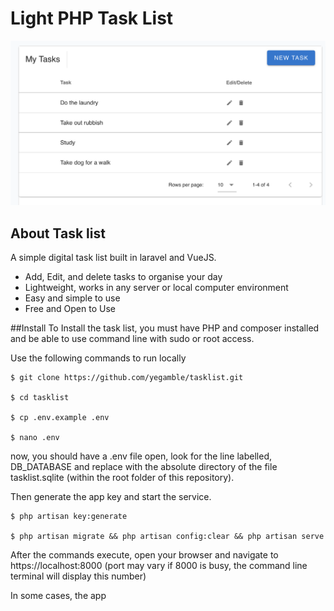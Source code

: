 <h1>Light PHP Task List</h1>

<img src="simple-task-list.png"></img>

## About Task list

A simple digital task list built in laravel and VueJS.

- Add, Edit, and delete tasks to organise your day
- Lightweight, works in any server or local computer environment  
- Easy and simple to use
- Free and Open to Use

##Install
To Install the task list, you must have PHP and composer installed
and be able to use command line with sudo or root access.

Use the following commands to run locally

```
$ git clone https://github.com/yegamble/tasklist.git

$ cd tasklist

$ cp .env.example .env 

$ nano .env
```

now, you should have a .env file open, look for the line labelled, DB_DATABASE 
and replace with the absolute directory of the file tasklist.sqlite (within the root folder of
this repository). 


Then generate the app key and start the service.
```
$ php artisan key:generate

$ php artisan migrate && php artisan config:clear && php artisan serve
```

After the commands execute, open your browser and navigate to https://localhost:8000
(port may vary if 8000 is busy, the command line terminal will display this number)

In some cases, the app

